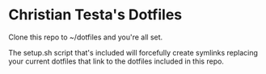 # Christian Testa's Dotfiles

Clone this repo to ~/dotfiles and you're all set. 

The setup.sh script that's included will forcefully create symlinks replacing your current dotfiles that link to the dotfiles included in this repo.
